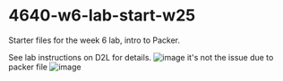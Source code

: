 # 4640-w6-lab-start-w25

Starter files for the week 6 lab, intro to Packer.

See lab instructions on D2L for details.
![image](https://github.com/user-attachments/assets/448a9c16-8158-4f63-ad2e-b315fa4cc090)
it's not the issue due to packer file
![image](https://github.com/user-attachments/assets/4c767643-7243-4cab-b43f-d4292cbeca2e)
